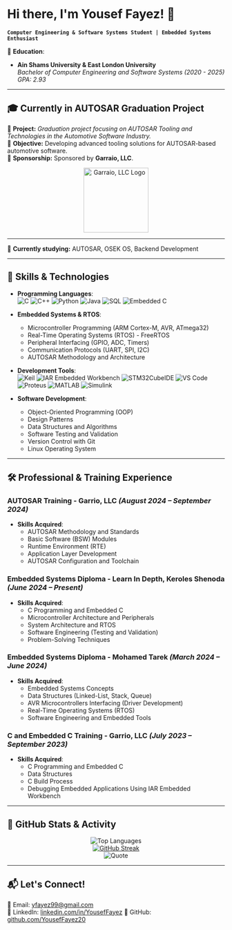 # Hi there, I'm Yousef Fayez! 👋

**`Computer Engineering & Software Systems Student | Embedded Systems Enthusiast`**

🚀 **Education**:  
- **Ain Shams University & East London University**  
  *Bachelor of Computer Engineering and Software Systems (2020 - 2025)*  
  *GPA: 2.93*
---

## 🎓 **Currently in AUTOSAR Graduation Project**
📌 **Project:** *Graduation project focusing on AUTOSAR Tooling and Technologies in the Automotive Software Industry.*  
🎯 **Objective:** Developing advanced tooling solutions for AUTOSAR-based automotive software.  
🤝 **Sponsorship:** Sponsored by **Garraio, LLC**.  
<div align="center">
  <img src="https://media.licdn.com/dms/image/v2/C4D0BAQH6aK8cg4n-4g/company-logo_200_200/company-logo_200_200/0/1638131319291?e=1749686400&v=beta&t=ePIms95hfEfnVuspLmGduH8WQE20RFC6Lrh1VjpjsIQ" alt="Garraio, LLC Logo" width="150"/>
</div>

---
📌 **Currently studying:** AUTOSAR, OSEK OS, Backend Development

---

## 🔧 Skills & Technologies

- **Programming Languages**:  
  ![C](https://img.shields.io/badge/C-A8B9CC?style=flat-square&logo=c&logoColor=white)
  ![C++](https://img.shields.io/badge/C++-00599C?style=flat-square&logo=c%2B%2B&logoColor=white)
  ![Python](https://img.shields.io/badge/Python-3776AB?style=flat-square&logo=python&logoColor=white)
  ![Java](https://img.shields.io/badge/Java-007396?style=flat-square&logo=java&logoColor=white)
  ![SQL](https://img.shields.io/badge/SQL-4479A1?style=flat-square&logo=postgresql&logoColor=white)
  ![Embedded C](https://img.shields.io/badge/Embedded%20C-00599C?style=flat-square&logo=c&logoColor=white)

- **Embedded Systems & RTOS**:  
  - Microcontroller Programming (ARM Cortex-M, AVR, ATmega32)
  - Real-Time Operating Systems (RTOS) - FreeRTOS
  - Peripheral Interfacing (GPIO, ADC, Timers)
  - Communication Protocols (UART, SPI, I2C)
  - AUTOSAR Methodology and Architecture

- **Development Tools**:  
  ![Keil](https://img.shields.io/badge/Keil-007ACC?style=flat-square&logo=keil&logoColor=white)
  ![IAR Embedded Workbench](https://img.shields.io/badge/IAR%20Embedded%20Workbench-FFDD00?style=flat-square&logo=iar&logoColor=black)
  ![STM32CubeIDE](https://img.shields.io/badge/STM32CubeIDE-03234B?style=flat-square&logo=stmicroelectronics&logoColor=white)
  ![VS Code](https://img.shields.io/badge/VS%20Code-007ACC?style=flat-square&logo=visual-studio-code&logoColor=white)
  ![Proteus](https://img.shields.io/badge/Proteus-008080?style=flat-square&logo=proteus&logoColor=white)
  ![MATLAB](https://img.shields.io/badge/MATLAB-0076A8?style=flat-square&logo=mathworks&logoColor=white)
  ![Simulink](https://img.shields.io/badge/Simulink-0076A8?style=flat-square&logo=simulink&logoColor=white)

- **Software Development**:  
  - Object-Oriented Programming (OOP)
  - Design Patterns
  - Data Structures and Algorithms
  - Software Testing and Validation
  - Version Control with Git
  - Linux Operating System

---

## 🛠️ Professional & Training Experience

### AUTOSAR Training - Garrio, LLC *(August 2024 – September 2024)*
- **Skills Acquired**:
  - AUTOSAR Methodology and Standards
  - Basic Software (BSW) Modules
  - Runtime Environment (RTE)
  - Application Layer Development
  - AUTOSAR Configuration and Toolchain

### Embedded Systems Diploma - Learn In Depth, Keroles Shenoda *(June 2024 – Present)*
- **Skills Acquired**:
  - C Programming and Embedded C
  - Microcontroller Architecture and Peripherals
  - System Architecture and RTOS
  - Software Engineering (Testing and Validation)
  - Problem-Solving Techniques

### Embedded Systems Diploma - Mohamed Tarek *(March 2024 – June 2024)*
- **Skills Acquired**:
  - Embedded Systems Concepts
  - Data Structures (Linked-List, Stack, Queue)
  - AVR Microcontrollers Interfacing (Driver Development)
  - Real-Time Operating Systems (RTOS)
  - Software Engineering and Embedded Tools

### C and Embedded C Training - Garrio, LLC *(July 2023 – September 2023)*
- **Skills Acquired**:
  - C Programming and Embedded C
  - Data Structures
  - C Build Process
  - Debugging Embedded Applications Using IAR Embedded Workbench

---


## 🚀 **GitHub Stats & Activity**
<div align="center">

![Top Languages](https://github-readme-stats.vercel.app/api/top-langs/?username=YousefFayez20&layout=compact&theme=radical)  
[![GitHub Streak](https://streak-stats.demolab.com?user=YousefFayez20&theme=radical&hide_border=true)](https://git.io/streak-stats)  
![Quote](https://quotes-github-readme.vercel.app/api?type=horizontal&theme=radical) 
</div>

---

## 📬 Let's Connect!
📧 Email: [yfayez99@gmail.com](mailto:yfayez99@gmail.com)  
🔗 LinkedIn: [linkedin.com/in/YousefFayez](https://www.linkedin.com/in/yousef-fayez-16344a1b8/)
🐙 GitHub: [github.com/YousefFayez20](https://github.com/YousefFayez20)

